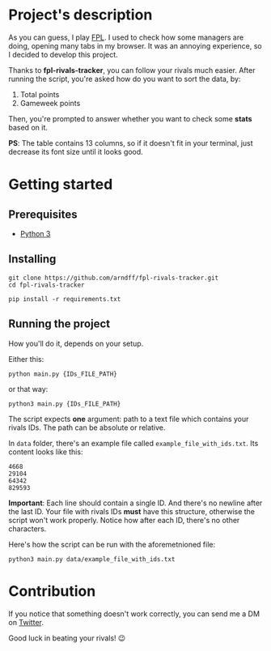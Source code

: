 # Project's description

As you can guess, I play [FPL](http://fantasy.premierleague.com). I used to check how some managers are doing, opening many tabs in my browser. It was an annoying experience, so I decided to develop this project. 

Thanks to **fpl-rivals-tracker**, you can follow your rivals much easier. After running the script, you're asked how do you want to sort the data, by:
1) Total points
2) Gameweek points

Then, you're prompted to answer whether you want to check some **stats** based on it.

**PS**: The table contains 13 columns, so if it doesn't fit in your terminal, just decrease its font size until it looks good. 

# Getting started

## Prerequisites

* [Python 3](https://www.python.org/downloads/)

## Installing

```
git clone https://github.com/arndff/fpl-rivals-tracker.git
cd fpl-rivals-tracker

pip install -r requirements.txt
```

## Running the project

How you'll do it, depends on your setup.

Either this:
```
python main.py {IDs_FILE_PATH}
```

or that way:

```
python3 main.py {IDs_FILE_PATH}
```

The script expects **one** argument: path to a text file which contains your rivals IDs. The path can be absolute or relative. 

In ```data``` folder, there's an example file called ```example_file_with_ids.txt```. Its content looks like this:

```
4668
29104
64342
829593
```

**Important**: Each line should contain a single ID. And there's no newline after the last ID. Your file with rivals IDs **must** have this structure, otherwise the script won't work properly. Notice how after each ID, there's no other characters.

Here's how the script can be run with the aforemetnioned file:

```
python3 main.py data/example_file_with_ids.txt
```

# Contribution

If you notice that something doesn't work correctly, you can send me a DM on [Twitter](https://twitter.com/arndff_). 

Good luck in beating your rivals! 😉
